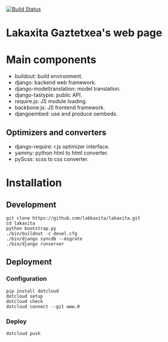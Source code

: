 [![Build Status](https://travis-ci.org/labkaxita/lakaxita.png)](https://travis-ci.org/labkaxita/lakaxita)

Lakaxita Gaztetxea's web page
=============================


Main components
===============

- buildout: build environment.
- django: backend web framework.
- django-modeltranslation: model translation.
- django-tastypie: public API.
- require.js: JS module loading.
- backbone.js: JS frontend framework.
- djangoembed: use and produce oembeds.

Optimizers and converters 
-------------------------

- django-require: r.js optimizer interface.
- yammy: python html to html converter.
- pyScss: scss to css converter.


Installation
============

Development
-----------

    git clone https://github.com/labkaxita/lakaxita.git
    cd lakaxita
    python bootstrap.py
    ./bin/buildout -c devel.cfg
    ./bin/django syncdb --migrate
    ./bin/django runserver


Deployment
----------

### Configuration
    pip install dotcloud
    dotcloud setup
    dotcloud check
    dotcloud connect --git www.0

### Deploy
    dotcloud push
